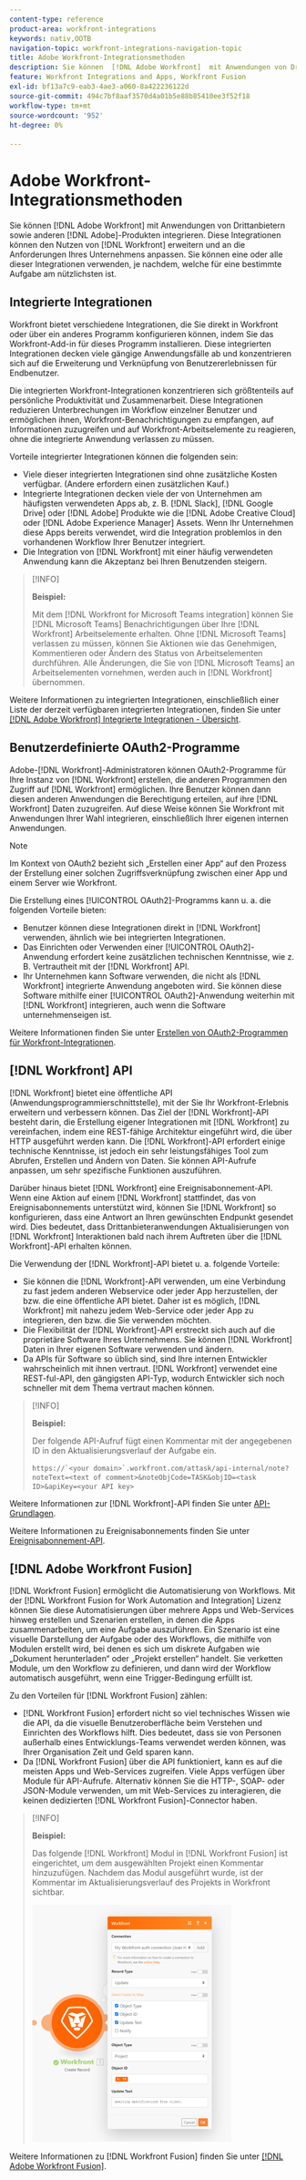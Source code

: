 ```yaml
---
content-type: reference
product-area: workfront-integrations
keywords: nativ,OOTB
navigation-topic: workfront-integrations-navigation-topic
title: Adobe Workfront-Integrationsmethoden
description: Sie können  [!DNL Adobe Workfront]  mit Anwendungen von Drittanbietern integrieren. Durch diese Integrationen kann die Nützlichkeit von  [!DNL Workfront]  erweitert und an die Anforderungen Ihres Unternehmens angepasst werden. Sie können eine oder alle dieser Integrationen verwenden, je nachdem, welche für eine bestimmte Aufgabe am nützlichsten ist.
feature: Workfront Integrations and Apps, Workfront Fusion
exl-id: bf13a7c9-eab3-4ae3-a060-8a422236122d
source-git-commit: 494c7bf8aaf3570d4a01b5e88b85410ee3f52f18
workflow-type: tm+mt
source-wordcount: '952'
ht-degree: 0%

---
```


# Adobe Workfront-Integrationsmethoden

Sie können [!DNL Adobe Workfront] mit Anwendungen von Drittanbietern sowie anderen [!DNL Adobe]-Produkten integrieren. Diese Integrationen können den Nutzen von [!DNL Workfront] erweitern und an die Anforderungen Ihres Unternehmens anpassen. Sie können eine oder alle dieser Integrationen verwenden, je nachdem, welche für eine bestimmte Aufgabe am nützlichsten ist.

## Integrierte Integrationen

Workfront bietet verschiedene Integrationen, die Sie direkt in Workfront oder über ein anderes Programm konfigurieren können, indem Sie das Workfront-Add-in für dieses Programm installieren. Diese integrierten Integrationen decken viele gängige Anwendungsfälle ab und konzentrieren sich auf die Erweiterung und Verknüpfung von Benutzererlebnissen für Endbenutzer.

Die integrierten Workfront-Integrationen konzentrieren sich größtenteils auf persönliche Produktivität und Zusammenarbeit. Diese Integrationen reduzieren Unterbrechungen im Workflow einzelner Benutzer und ermöglichen ihnen, Workfront-Benachrichtigungen zu empfangen, auf Informationen zuzugreifen und auf Workfront-Arbeitselemente zu reagieren, ohne die integrierte Anwendung verlassen zu müssen.

Vorteile integrierter Integrationen können die folgenden sein:

* Viele dieser integrierten Integrationen sind ohne zusätzliche Kosten verfügbar. (Andere erfordern einen zusätzlichen Kauf.)
* Integrierte Integrationen decken viele der von Unternehmen am häufigsten verwendeten Apps ab, z. B. [!DNL Slack], [!DNL Google Drive] oder [!DNL Adobe] Produkte wie die [!DNL Adobe Creative Cloud] oder [!DNL Adobe Experience Manager] Assets. Wenn Ihr Unternehmen diese Apps bereits verwendet, wird die Integration problemlos in den vorhandenen Workflow Ihrer Benutzer integriert.
* Die Integration von [!DNL Workfront] mit einer häufig verwendeten Anwendung kann die Akzeptanz bei Ihren Benutzenden steigern.

>[!INFO]
>
>**Beispiel:**
>
>Mit dem [!DNL Workfront for Microsoft Teams integration] können Sie [!DNL Microsoft Teams] Benachrichtigungen über Ihre [!DNL Workfront] Arbeitselemente erhalten. Ohne [!DNL Microsoft Teams] verlassen zu müssen, können Sie Aktionen wie das Genehmigen, Kommentieren oder Ändern des Status von Arbeitselementen durchführen. Alle Änderungen, die Sie von [!DNL Microsoft Teams] an Arbeitselementen vornehmen, werden auch in [!DNL Workfront] übernommen.

Weitere Informationen zu integrierten Integrationen, einschließlich einer Liste der derzeit verfügbaren integrierten Integrationen, finden Sie unter [[!DNL Adobe Workfront] Integrierte Integrationen - Übersicht](../workfront-integrations-and-apps/built-in-integrations-non-admin.md).

## Benutzerdefinierte OAuth2-Programme

Adobe-[!DNL Workfront]-Administratoren können OAuth2-Programme für Ihre Instanz von [!DNL Workfront] erstellen, die anderen Programmen den Zugriff auf [!DNL Workfront] ermöglichen. Ihre Benutzer können dann diesen anderen Anwendungen die Berechtigung erteilen, auf ihre [!DNL Workfront] Daten zuzugreifen. Auf diese Weise können Sie Workfront mit Anwendungen Ihrer Wahl integrieren, einschließlich Ihrer eigenen internen Anwendungen.

>[!NOTE]
>
>Im Kontext von OAuth2 bezieht sich „Erstellen einer App“ auf den Prozess der Erstellung einer solchen Zugriffsverknüpfung zwischen einer App und einem Server wie Workfront.

Die Erstellung eines [!UICONTROL OAuth2]-Programms kann u. a. die folgenden Vorteile bieten:

* Benutzer können diese Integrationen direkt in [!DNL Workfront] verwenden, ähnlich wie bei integrierten Integrationen.
* Das Einrichten oder Verwenden einer [!UICONTROL OAuth2]-Anwendung erfordert keine zusätzlichen technischen Kenntnisse, wie z. B. Vertrautheit mit der [!DNL Workfront] API.
* Ihr Unternehmen kann Software verwenden, die nicht als [!DNL Workfront] integrierte Anwendung angeboten wird. Sie können diese Software mithilfe einer [!UICONTROL OAuth2]-Anwendung weiterhin mit [!DNL Workfront] integrieren, auch wenn die Software unternehmenseigen ist.

Weitere Informationen finden Sie unter [Erstellen von OAuth2-Programmen für Workfront-Integrationen](../administration-and-setup/configure-integrations/create-oauth-application.md).

## [!DNL Workfront] API

[!DNL Workfront] bietet eine öffentliche API (Anwendungsprogrammierschnittstelle), mit der Sie Ihr Workfront-Erlebnis erweitern und verbessern können. Das Ziel der [!DNL Workfront]-API besteht darin, die Erstellung eigener Integrationen mit [!DNL Workfront] zu vereinfachen, indem eine REST-fähige Architektur eingeführt wird, die über HTTP ausgeführt werden kann. Die [!DNL Workfront]-API erfordert einige technische Kenntnisse, ist jedoch ein sehr leistungsfähiges Tool zum Abrufen, Erstellen und Ändern von Daten. Sie können API-Aufrufe anpassen, um sehr spezifische Funktionen auszuführen.

Darüber hinaus bietet [!DNL Workfront] eine Ereignisabonnement-API. Wenn eine Aktion auf einem [!DNL Workfront] stattfindet, das von Ereignisabonnements unterstützt wird, können Sie [!DNL Workfront] so konfigurieren, dass eine Antwort an Ihren gewünschten Endpunkt gesendet wird. Dies bedeutet, dass Drittanbieteranwendungen Aktualisierungen von [!DNL Workfront] Interaktionen bald nach ihrem Auftreten über die [!DNL Workfront]-API erhalten können.

Die Verwendung der [!DNL Workfront]-API bietet u. a. folgende Vorteile:

* Sie können die [!DNL Workfront]-API verwenden, um eine Verbindung zu fast jedem anderen Webservice oder jeder App herzustellen, der bzw. die eine öffentliche API bietet. Daher ist es möglich, [!DNL Workfront] mit nahezu jedem Web-Service oder jeder App zu integrieren, den bzw. die Sie verwenden möchten.
* Die Flexibilität der [!DNL Workfront]-API erstreckt sich auch auf die proprietäre Software Ihres Unternehmens. Sie können [!DNL Workfront] Daten in Ihrer eigenen Software verwenden und ändern.
* Da APIs für Software so üblich sind, sind Ihre internen Entwickler wahrscheinlich mit ihnen vertraut. [!DNL Workfront] verwendet eine REST-ful-API, den gängigsten API-Typ, wodurch Entwickler sich noch schneller mit dem Thema vertraut machen können.

>[!INFO]
>
>**Beispiel:**
>
>Der folgende API-Aufruf fügt einen Kommentar mit der angegebenen ID in den Aktualisierungsverlauf der Aufgabe ein.
>
>```
>https://`<your domain>`.workfront.com/attask/api-internal/note?noteText=<text of comment>&noteObjCode=TASK&objID=<task ID>&apiKey=<your API key>
>```

Weitere Informationen zur [!DNL Workfront]-API finden Sie unter [API-Grundlagen](../wf-api/general/api-basics.md).

Weitere Informationen zu Ereignisabonnements finden Sie unter [Ereignisabonnement-API](../wf-api/general/event-subs-api.md).

## [!DNL Adobe Workfront Fusion]

[!DNL Workfront Fusion] ermöglicht die Automatisierung von Workflows. Mit der [!DNL Workfront Fusion for Work Automation and Integration] Lizenz können Sie diese Automatisierungen über mehrere Apps und Web-Services hinweg erstellen und Szenarien erstellen, in denen die Apps zusammenarbeiten, um eine Aufgabe auszuführen. Ein Szenario ist eine visuelle Darstellung der Aufgabe oder des Workflows, die mithilfe von Modulen erstellt wird, bei denen es sich um diskrete Aufgaben wie „Dokument herunterladen“ oder „Projekt erstellen“ handelt. Sie verketten Module, um den Workflow zu definieren, und dann wird der Workflow automatisch ausgeführt, wenn eine Trigger-Bedingung erfüllt ist.

Zu den Vorteilen für [!DNL Workfront Fusion] zählen:

* [!DNL Workfront Fusion] erfordert nicht so viel technisches Wissen wie die API, da die visuelle Benutzeroberfläche beim Verstehen und Einrichten des Workflows hilft. Dies bedeutet, dass sie von Personen außerhalb eines Entwicklungs-Teams verwendet werden können, was Ihrer Organisation Zeit und Geld sparen kann.
* Da [!DNL Workfront Fusion] über die API funktioniert, kann es auf die meisten Apps und Web-Services zugreifen. Viele Apps verfügen über Module für API-Aufrufe. Alternativ können Sie die HTTP-, SOAP- oder JSON-Module verwenden, um mit Web-Services zu interagieren, die keinen dedizierten [!DNL Workfront Fusion]-Connector haben.

>[!INFO]
>
>**Beispiel:**
>
>Das folgende [!DNL Workfront] Modul in [!DNL Workfront Fusion] ist eingerichtet, um dem ausgewählten Projekt einen Kommentar hinzuzufügen. Nachdem das Modul ausgeführt wurde, ist der Kommentar im Aktualisierungsverlauf des Projekts in Workfront sichtbar.
>
>![Beispiel: Hinzufügen eines Kommentars in Fusion](assets/fusion-example-comment-350x416.png)

Weitere Informationen zu [!DNL Workfront Fusion] finden Sie unter [[!DNL Adobe Workfront Fusion]](https://experienceleague.adobe.com/en/docs/workfront-fusion/using/home).
